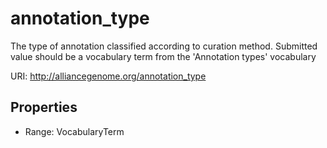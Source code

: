 # annotation_type

The type of annotation classified according to curation method. Submitted value should be a vocabulary term from the 'Annotation types' vocabulary

URI: http://alliancegenome.org/annotation_type



<!-- no inheritance hierarchy -->


## Properties

 * Range: VocabularyTerm


